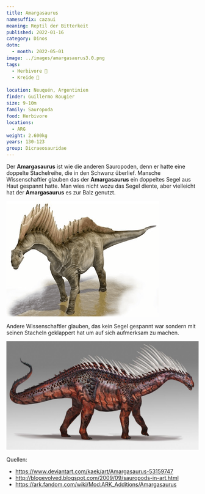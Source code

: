 ```yaml
---
title: Amargasaurus
namesuffix: cazaui
meaning: Reptil der Bitterkeit
published: 2022-01-16
category: Dinos
dotm:
  - month: 2022-05-01
image: ../images/amargasaurus3.0.png
tags:
  - Herbivore 🌿
  - Kreide 🦴
  
location: Neuquén, Argentinien
finder: Guillermo Rougier
size: 9-10m
family: Sauropoda
food: Herbivore
locations:
  - ARG
weight: 2.600kg
years: 130-123
group: Dicraeosauridae
---
```

Der **Amargasaurus** ist wie die anderen Sauropoden, denn er hatte eine doppelte Stachelreihe, die in den Schwanz überlief. Mansche Wissenschaftler glauben das der **Amargasaurus** ein doppeltes Segel aus Haut gespannt hatte. Man wies nicht wozu das Segel diente, aber vielleicht hat der **Amargasaurus** es zur Balz genutzt.

![Amargasaurus mit Haut Segel](../images/amargasaurus2.0.png)

Andere Wissenschaftler glauben, das kein Segel gespannt war sondern mit seinen Stacheln geklappert hat um auf sich aufmerksam zu machen.

![Amargasaurus ohne Haut Segel](../images/amargasaurus.jpg)

Quellen:

* <https://www.deviantart.com/kaek/art/Amargasaurus-53159747>
* <http://blogevolved.blogspot.com/2009/09/sauropods-in-art.html>
* <https://ark.fandom.com/wiki/Mod:ARK_Additions/Amargasaurus>

